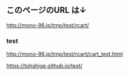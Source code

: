 ## このページのURL は↓
http://mono-96.jp/tmp/test/rcart/

### test
http://mono-96.jp/tmp/test/rcart/cart_test.html



https://tohshige.github.io/test/
